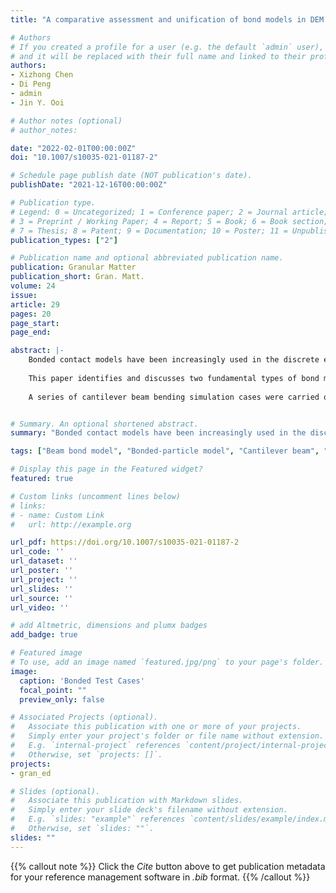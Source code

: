```yaml
---
title: "A comparative assessment and unification of bond models in DEM simulations"

# Authors
# If you created a profile for a user (e.g. the default `admin` user), write the username (folder name) here 
# and it will be replaced with their full name and linked to their profile.
authors:
- Xizhong Chen
- Di Peng
- admin
- Jin Y. Ooi

# Author notes (optional)
# author_notes:

date: "2022-02-01T00:00:00Z"
doi: "10.1007/s10035-021-01187-2"

# Schedule page publish date (NOT publication's date).
publishDate: "2021-12-16T00:00:00Z"

# Publication type.
# Legend: 0 = Uncategorized; 1 = Conference paper; 2 = Journal article;
# 3 = Preprint / Working Paper; 4 = Report; 5 = Book; 6 = Book section;
# 7 = Thesis; 8 = Patent; 9 = Documentation; 10 = Poster; 11 = Unpublished;
publication_types: ["2"]

# Publication name and optional abbreviated publication name.
publication: Granular Matter
publication_short: Gran. Matt.
volume: 24
issue: 
article: 29
pages: 20
page_start: 
page_end: 

abstract: |-
    Bonded contact models have been increasingly used in the discrete element method (DEM) to study cemented and sintered particulate materials in recent years. Several popular DEM bond models have been proposed in the literature; thus it is beneficial to assess the similarities and differences between the different bond models before they are used in simulations. 
    
    This paper identifies and discusses two fundamental types of bond models: the Spring Bond Model where two bonded particles are joined by a set of uniform elastic springs on the bond's cross-section, and the Beam Bond Model in which a beam is used to connect the centres of two particles. 
    
    A series of cantilever beam bending simulation cases were carried out to verify the findings and assess the strength and weakness of the bond models. Despite the numerous bond models described in the literature, they can all be considered as a variation of these two fundamental model types. The comparative evaluation in this paper also shows that all the bond models investigated can be unified to a general form given at a predefined contact point location.


# Summary. An optional shortened abstract.
summary: "Bonded contact models have been increasingly used in the discrete element method (DEM) to study cemented and sintered particulate materials in recent years. Several popular DEM bond models have been proposed in the literature; thus it is beneficial to assess the similarities and differences between the different bond models before they are used in simulations. This paper identifies and discusses two fundamental types of bond models: the Spring Bond Model where two bonded particles are joined by a set of uniform elastic springs on the bond's cross-section, and the Beam Bond Model in which a beam is used to connect the centres of two particles."

tags: ["Beam bond model", "Bonded-particle model", "Cantilever beam", "Discrete element method", "DEM", "Fracture", "Parallel bond model", "EBBM"]

# Display this page in the Featured widget?
featured: true

# Custom links (uncomment lines below)
# links:
# - name: Custom Link
#   url: http://example.org

url_pdf: https://doi.org/10.1007/s10035-021-01187-2
url_code: ''
url_dataset: ''
url_poster: ''
url_project: ''
url_slides: ''
url_source: ''
url_video: ''

# add Altmetric, dimensions and plumx badges
add_badge: true

# Featured image
# To use, add an image named `featured.jpg/png` to your page's folder. 
image:
  caption: 'Bonded Test Cases'
  focal_point: ""
  preview_only: false

# Associated Projects (optional).
#   Associate this publication with one or more of your projects.
#   Simply enter your project's folder or file name without extension.
#   E.g. `internal-project` references `content/project/internal-project/index.md`.
#   Otherwise, set `projects: []`.
projects:
- gran_ed

# Slides (optional).
#   Associate this publication with Markdown slides.
#   Simply enter your slide deck's filename without extension.
#   E.g. `slides: "example"` references `content/slides/example/index.md`.
#   Otherwise, set `slides: ""`.
slides: ""
---
```


{{% callout note %}}
Click the *Cite* button above to get publication metadata for your reference management software in *.bib* format.
{{% /callout %}}
